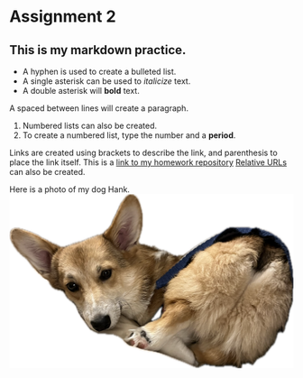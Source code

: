 # Assignment 2

## This is my markdown practice.

- A hyphen is used to create a bulleted list.
- A single asterisk can be used to *italicize* text.
- A double asterisk will **bold** text.

A spaced between lines will create a paragraph.
1. Numbered lists can also be created.
2. To create a numbered list, type the number and a **period**.

Links are created using brackets to describe the link, and parenthesis to place the link itself.
This is a [link to my homework repository](https://github.com/jaredevault/devault-webdev-hw/tree/main)
[Relative URLs](./ReadMe.md) can also be created.

Here is a photo of my dog Hank.
![Alt text](Hank.PNG)
